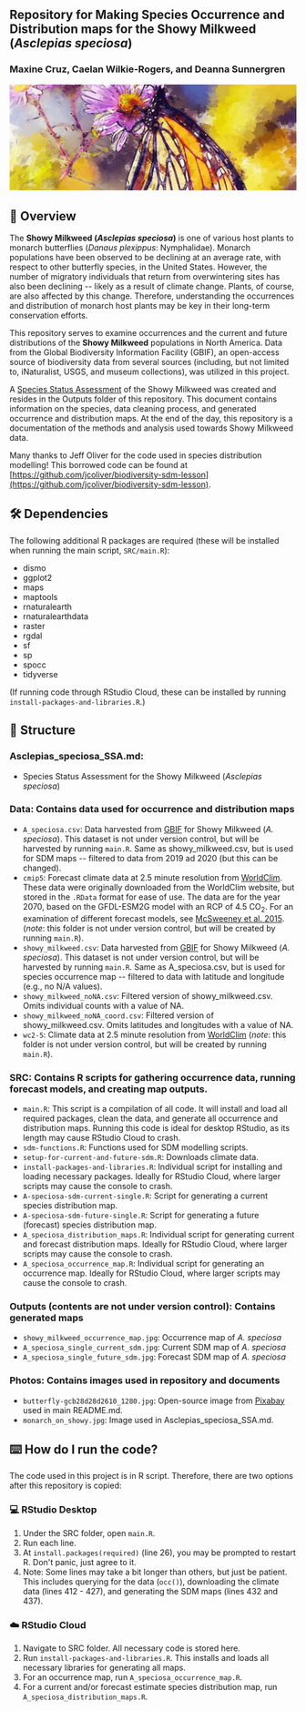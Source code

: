 ## Repository for Making Species Occurrence and Distribution maps for the Showy Milkweed (*Asclepias speciosa*)
### Maxine Cruz, Caelan Wilkie-Rogers, and Deanna Sunnergren

![](https://github.com/BiodiversityDataScienceCorp/milkfli-mapping/blob/main/Photos/butterfly-gcb28d2610_1280.jpg)

## 🦋 Overview
The **Showy Milkweed (*Asclepias speciosa*)** is one of various host plants to monarch butterflies (*Danaus plexippus*: Nymphalidae). Monarch populations have been observed to be declining at an average rate, with respect to other butterfly species, in the United States. However, the number of migratory individuals that return from overwintering sites has also been declining -- likely as a result of climate change. Plants, of course, are also affected by this change. Therefore, understanding the occurrences and distribution of monarch host plants may be key in their long-term conservation efforts. 

This repository serves to examine occurrences and the current and future distributions of the **Showy Milkweed** populations in North America. Data from the Global Biodiversity Information Facility (GBIF), an open-access source of biodiversity data from several sources (including, but not limited to, iNaturalist, USGS, and museum collections), was utilized in this project. 

A [Species Status Assessment](https://github.com/BiodiversityDataScienceCorp/milkfli-mapping/blob/main/Asclepias_speciosa_SSA.md) of the Showy Milkweed was created and resides in the Outputs folder of this repository. This document contains information on the species, data cleaning process, and generated occurrence and distribution maps. At the end of the day, this repository is a documentation of the methods and analysis used towards Showy Milkweed data.

Many thanks to Jeff Oliver for the code used in species distribution modelling! This borrowed code can be found at [https://github.com/jcoliver/biodiversity-sdm-lesson](https://github.com/jcoliver/biodiversity-sdm-lesson).

## 🛠️ Dependencies
The following additional R packages are required (these will be installed when running the main script, `SRC/main.R`):

+ dismo
+ ggplot2
+ maps
+ maptools
+ rnaturalearth
+ rnaturalearthdata
+ raster
+ rgdal
+ sf
+ sp
+ spocc
+ tidyverse

(If running code through RStudio Cloud, these can be installed by running `install-packages-and-libraries.R`.)

## 📂 Structure
### **Asclepias_speciosa_SSA.md:** 
  + Species Status Assessment for the Showy Milkweed (*Asclepias speciosa*)
### **Data:** Contains data used for occurrence and distribution maps
  + `A_speciosa.csv`: Data harvested from [GBIF](https://www.gbif.org/) for Showy Milkweed (*A. speciosa*). This dataset is not under version control, but will be harvested by running `main.R`. Same as showy_milkweed.csv, but is used for SDM maps -- filtered to data from 2019 ad 2020 (but this can be changed).
  + `cmip5`: Forecast climate data at 2.5 minute resolution from [WorldClim](http://www.worldclim.org). These data were originally downloaded from the WorldClim website, but stored in the `.RData` format for ease of use. The data are for the year 2070, based on the GFDL-ESM2G model with an RCP of 4.5 CO<sub>2</sub>. For an examination of different forecast models, see [McSweeney et al. 2015](https://link.springer.com/article/10.1007/s00382-014-2418-8). (_note_: this folder is not under version control, but will be created by running `main.R`).
  + `showy_milkweed.csv`: Data harvested from [GBIF](https://www.gbif.org/) for Showy Milkweed (*A. speciosa*). This dataset is not under version control, but will be harvested by running `main.R`. Same as A_speciosa.csv, but is used for species occurrence map -- filtered to data with latitude and longitude (e.g., no N/A values).
  + `showy_milkweed_noNA.csv`: Filtered version of showy_milkweed.csv. Omits individual counts with a value of NA.
  + `showy_milkweed_noNA_coord.csv`: Filtered version of showy_milkweed.csv. Omits latitudes and longitudes with a value of NA.
  + `wc2-5`: Climate data at 2.5 minute resolution from [WorldClim](http://www.worldclim.org) (_note_: this folder is not under version control, but will be created by running `main.R`).
### **SRC:** Contains R scripts for gathering occurrence data, running forecast models, and creating map outputs.
  + `main.R`: This script is a compilation of all code. It will install and load all required packages, clean the data, and generate all occurrence and distribution maps. Running this code is ideal for desktop RStudio, as its length may cause RStudio Cloud to crash.
  + `sdm-functions.R`: Functions used for SDM modelling scripts.
  + `setup-for-current-and-future-sdm.R`: Downloads climate data.
  + `install-packages-and-libraries.R`: Individual script for installing and loading necessary packages. Ideally for RStudio Cloud, where larger scripts may cause the console to crash.
  + `A-speciosa-sdm-current-single.R`: Script for generating a current species distribution map.
  + `A-speciosa-sdm-future-single.R`: Script for generating a future (forecast) species distribution map.
  + `A_speciosa_distribution_maps.R`: Individual script for generating current and forecast distribution maps. Ideally for RStudio Cloud, where larger scripts may cause the console to crash.
  + `A_speciosa_occurrence_map.R`: Individual script for generating an occurrence map. Ideally for RStudio Cloud, where larger scripts may cause the console to crash.
### **Outputs** (contents are not under version control): Contains generated maps
  + `showy_milkweed_occurrence_map.jpg`: Occurrence map of *A. speciosa*
  + `A_speciosa_single_current_sdm.jpg`: Current SDM map of *A. speciosa*
  + `A_speciosa_single_future_sdm.jpg`: Forecast SDM map of *A. speciosa*
### **Photos:** Contains images used in repository and documents
  + `butterfly-gcb28d28d2610_1280.jpg`: Open-source image from [Pixabay](https://pixabay.com/illustrations/butterfly-butterflies-monarch-3407357/) used in main README.md.
  + `monarch_on_showy.jpg`: Image used in Asclepias_speciosa_SSA.md.

## ⌨️ How do I run the code?
The code used in this project is in R script. Therefore, there are two options after this repository is copied:

### 💻️ RStudio Desktop
1) Under the SRC folder, open `main.R`.
2) Run each line.
3) At `install.packages(required)` (line 26), you may be prompted to restart R. Don't panic, just agree to it.
4) Note: Some lines may take a bit longer than others, but just be patient. This includes querying for the data (`occ()`), downloading the climate data (lines 412 - 427), and generating the SDM maps (lines 432 and 437).

### ☁️ RStudio Cloud
1) Navigate to SRC folder. All necessary code is stored here.
2) Run `install-packages-and-libraries.R`. This installs and loads all necessary libraries for generating all maps.
3) For an occurrence map, run `A_speciosa_occurrence_map.R`.
4) For a current and/or forecast estimate species distribution map, run `A_speciosa_distribution_maps.R`.


